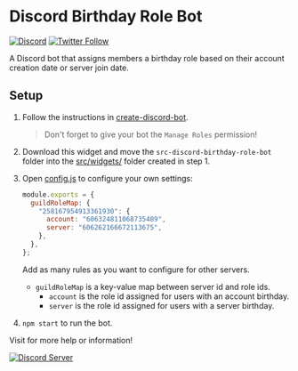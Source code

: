 # Discord Birthday Role Bot

[![Discord](https://discordapp.com/api/guilds/258167954913361930/embed.png)](https://discord.gg/WjEFnzC) [![Twitter Follow](https://img.shields.io/twitter/follow/peterthehan.svg?style=social)](https://twitter.com/peterthehan)

A Discord bot that assigns members a birthday role based on their account creation date or server join date.

## Setup

1. Follow the instructions in [create-discord-bot](https://github.com/peterthehan/create-discord-bot).

   > Don't forget to give your bot the `Manage Roles` permission!

2. Download this widget and move the `src-discord-birthday-role-bot` folder into the [src/widgets/](https://github.com/peterthehan/create-discord-bot/tree/master/app/src/widgets) folder created in step 1.

3. Open [config.js](https://github.com/peterthehan/discord-birthday-role-bot/blob/master/config.js) to configure your own settings:

   ```js
   module.exports = {
     guildRoleMap: {
       "258167954913361930": {
         account: "606324811068735489",
         server: "606262166672113675",
       },
     },
   };
   ```

   Add as many rules as you want to configure for other servers.

   - `guildRoleMap` is a key-value map between server id and role ids.
     - `account` is the role id assigned for users with an account birthday.
     - `server` is the role id assigned for users with a server birthday.

4. `npm start` to run the bot.

Visit for more help or information!

<a href="https://discord.gg/WjEFnzC">
  <img src="https://discordapp.com/api/guilds/258167954913361930/embed.png?style=banner2" title="Discord Server"/>
</a>
